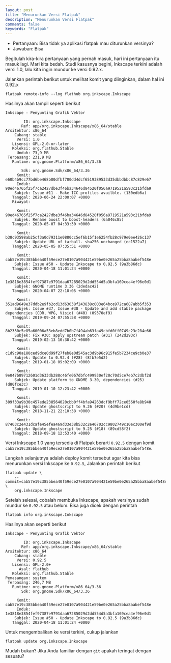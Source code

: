 ```yaml
---
layout: post
title: "Menurunkan Versi Flatpak"
description: "Menurunkan Versi Flatpak"
comments: false
keywords: "Flatpak"
---
```


* Pertanyaan: Bisa tidak ya aplikasi flatpak mau diturunkan versinya?
* Jawaban: Bisa

Begitulah kira-kira pertanyaan yang pernah masuk, hari ini pertanyaan itu masuk lagi. Mari kita bedah. 
Studi kasusnya begini, Inkscape terkini adalah versi 1.0, lalu kita ingin mundur ke versi 0.92.x.

Jalankan perintah berikut untuk melihat komit yang diinginkan, dalam hal ini 0.92.x

```
flatpak remote-info --log flathub org.inkscape.Inkscape
```

Hasilnya akan tampil seperti berikut

```
Inkscape - Penyunting Grafik Vektor

        ID: org.inkscape.Inkscape
       Ref: app/org.inkscape.Inkscape/x86_64/stable
Arsitektur: x86_64
    Cabang: stable
     Versi: 1.0
   Lisensi: GPL-2.0-or-later
   Koleksi: org.flathub.Stable
     Unduh: 73,9 MB
 Terpasang: 231,9 MB
   Runtime: org.gnome.Platform/x86_64/3.36

       Sdk: org.gnome.Sdk/x86_64/3.36
     Komit: e60b4b9cc77bd6be468b80dfbf700dd4dcf6519389533d35dbbdbbc87c829e67
     Induk: 90ed46765f25f7ca2427dbe3f46ba34646d84520f056a9719521a593c21bfda9
    Subjek: Issue #11 - Make ICC profiles availble. (130edb6a)
   Tanggal: 2020-06-24 22:00:07 +0000
   Riwayat: 

     Komit: 90ed46765f25f7ca2427dbe3f46ba34646d84520f056a9719521a593c21bfda9
    Subjek: Rename boost to boost-headers (6a046c85)
   Tanggal: 2020-05-07 04:33:30 +0000

     Komit: b38c93598ab25cf3a0d79311e0880cc5ef6b15f1e6254fb28c979e0ee426c137
    Subjek: Update URL of tarball. sha256 unchanged (ec1522a7)
   Tanggal: 2020-05-05 07:35:51 +0000

     Komit: cab57e19c385bbea40f59ece27e0107a904421e59be0e265a25bba8aabef548e
    Subjek: Issue #50 - Update Inkscape to 0.92.5 (9a3b86dc)
   Tanggal: 2020-04-18 11:01:24 +0000

     Komit: 1e3818e3854fef97387e9791daa67285029d2dd554d5a3bfa169cea4ef96e0d1
    Subjek: GNOME runtime 3.36 (2dedac42)
   Tanggal: 2020-04-07 22:18:05 +0000

     Komit: 351ad9649e37ddb2e9fb2cd13d63038f243838c003e64bce972ca687abb5f353
    Subjek: Issue #37, Issue #38 - Update and add stable package dependencies (CDR, WPG, Visio) (#40) (09370ef9)
   Tanggal: 2019-09-24 07:55:58 +0000

     Komit: 8b2330c5e85a60006a53eb8edd7b0b7f494ab63fa49cbfd0ff0749c23c284e66
    Subjek: Fix #30: apply upstream patch (#31) (242d293c)
   Tanggal: 2019-02-13 10:30:42 +0000

     Komit: c1d9c90a180ced9dce0d99f27feb8e0d545ac3d9b96c915fe5b7234ce9cb0e37
    Subjek: Update to 0.92.4 (#28) (8fb7e5d2)
   Tanggal: 2019-01-18 09:02:09 +0000

     Komit: 9e047b89712601d3633db288c46fe067dbfc499930ef20c70d5ce7eb7c2dbf2d
    Subjek: Update platform to GNOME 3.30, dependencies (#25) (d80fce3c)
   Tanggal: 2019-01-10 12:23:42 +0000

     Komit: 309f33a9b30c457ede238564020cbb0ff4bfa94263dcf9bff72ce0560fe8b940
    Subjek: Update ghostscript to 9.26 (#20) (4d9be1cd)
   Tanggal: 2018-11-21 22:10:38 +0000

     Komit: 87403c2e431dcafe45efea469d33e38b532c2e46702cc9802749c10ec300ef9d
    Subjek: Update ghostscript to 9.25 (#18) (89cd58f2)
   Tanggal: 2018-09-18 12:53:40 +0000

```

Versi Inkscape 1.0 yang tersedia di Flatpak berarti `0.92.5` dengan komit `cab57e19c385bbea40f59ece27e0107a904421e59be0e265a25bba8aabef548e`.

Langkah selanjutnya adalah deploy komit tersebut agar kita bisa menurunkan versi Inkscape ke `0.92.5`, Jalankan perintah berikut
```
flatpak update \
    --commit=cab57e19c385bbea40f59ece27e0107a904421e59be0e265a25bba8aabef548e \
    org.inkscape.Inkscape
```

Setelah selesai, cobalah membuka Inkscape, apakah versinya sudah mundur ke `0.92.5` atau belum. Bisa juga dicek dengan perintah

```
flatpak info org.inkscape.Inkscape
```
Hasilnya akan seperti berikut
```
Inkscape - Penyunting Grafik Vektor

        ID: org.inkscape.Inkscape
       Ref: app/org.inkscape.Inkscape/x86_64/stable
Arsitektur: x86_64
    Cabang: stable
     Versi: 0.92.5
   Lisensi: GPL-2.0+
      Asal: flathub
   Koleksi: org.flathub.Stable
Pemasangan: system
 Terpasang: 246,7 MB
   Runtime: org.gnome.Platform/x86_64/3.36
       Sdk: org.gnome.Sdk/x86_64/3.36

     Komit: cab57e19c385bbea40f59ece27e0107a904421e59be0e265a25bba8aabef548e
     Induk: 1e3818e3854fef97387e9791daa67285029d2dd554d5a3bfa169cea4ef96e0d1
    Subjek: Issue #50 - Update Inkscape to 0.92.5 (9a3b86dc)
   Tanggal: 2020-04-18 11:01:24 +0000
```
Untuk mengembalikan ke versi terkini, cukup jalankan
```
flatpak update org.inkscape.Inkscape
```

Mudah bukan? Jika Anda familiar dengan `git` apakah teringat dengan sesuatu?